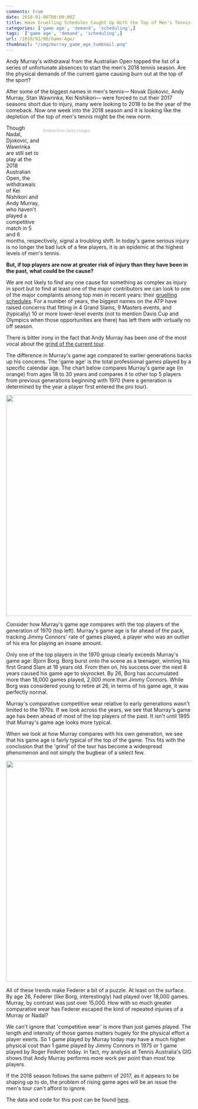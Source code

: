 ```yaml
---
comments: true
date: 2018-01-06T00:00:00Z
title: Have Gruelling Schedules Caught Up With the Top of Men's Tennis?
categories: ['game age', 'demand', 'scheduling',]
tags:  ['game age', 'demand', 'scheduling',]
url: /2018/01/06/Game-Age/
thumbnail: "/img/murray_game_age_tumbnail.png"
---
```


Andy Murray's withdrawal from the Australian Open topped the list of a series of unfortunate absences to start the men's 2018 tennis season. Are the physical demands of the current game causing burn out at the top of the sport?

<!--more-->

After some of the biggest names in men's tennis&mdash; Novak Djokovic, Andy Murray, Stan Wawrinka, Kei Nishikori&mdash; were forced to cut their 2017 seasons short due to injury, many were looking to 2018 to be the year of the comeback. Now one week into the 2018 season and it is looking like the depletion of the top of men's tennis might be the new norm. 

<div class="getty embed image" style="background-color:#fff;display:inline-block;font-family:Roboto,sans-serif;color:#a7a7a7;font-size:11px;width:100%;max-width:394px;float:right;padding:2%;"><div style="padding:0;margin:0;text-align:left;"><a href="http://www.gettyimages.com.au/detail/899535496" target="_blank" style="color:#a7a7a7;text-decoration:none;font-weight:normal !important;border:none;display:inline-block;">Embed from Getty Images</a></div><div style="overflow:hidden;position:relative;height:0;padding:68.35017% 0 0 0;width:100%;"><iframe src="//embed.gettyimages.com/embed/899535496?et=XfjZZhIkTrFnheRKOZBMZA&tld=com.au&sig=dcQJiRd4ExZb_KnfhbxOPRS6VG5z25JBMTIt_W9deOA=&caption=true&ver=1" scrolling="no" frameborder="0" width="594" height="406" style="display:inline-block;position:absolute;top:0;left:0;width:100%;height:100%;margin:0;"></iframe></div></div>

Though Nadal, Djokovic, and Wawrinka are still set to play at the 2018 Australian Open, the withdrawals of Kei Nishikori and Andy Murray, who haven't played a competitive match in 5 and 6 months, respectively, signal a troubling shift. In today's game serious injury is no longer the bad luck of a few players, it is an epidemic at the highest levels of men's tennis.


**But, if top players are now at greater risk of injury than they have been in the past, what could be the cause?**

We are not likely to find any one cause for something as complex as injury in sport but to find at least one of the major contributors we can look to one of the major complaints among top men in recent years: their [gruelling schedules](http://www.cbc.ca/sports/tennis/raonic-wins-calls-out-atp-1.4318620). For a number of years, the biggest names on the ATP have raised concerns that fitting in 4 Grand Slams, 9 Masters events, and (typically) 10 or more lower-level events (not to mention Davis Cup and Olympics when those opportunities are there) has left them with virtually no off season.

There is bitter irony in the fact that Andy Murray has been one of the most vocal about the [grind of the current tour](http://metro.co.uk/2017/11/28/judy-murray-calls-for-major-changes-to-help-worlds-best-tennis-players-avoid-injury-7115447/).


The difference in Murray's game age compared to earlier generations backs up his concerns. The 'game age' is the total professional games played by a specific calendar age. The chart below compares Murray's game age (in orange) from ages 18 to 30 years and compares it to other top 5 players from previous generations beginning with 1970 (here a generation is determined by the year a player first entered the pro tour).


<img src="/img/murray_game_age.png" width=600 />

Consider how Murray's game age compares with the top players of the generation of 1970 (top left). Murray's game age is far ahead of the pack, tracking Jimmy Connors' rate of games played, a player who was an outlier of his era for playing an insane amount. 

Only one of the top players in the 1970 group clearly exceeds Murray's game age: Bjorn Borg. Borg burst onto the scene as a teenager, winning his first Grand Slam at 18 years old. From then on, his success over the next 8 years caused his game age to skyrocket. By 26, Borg has accumulated more than 18,000 games played, 2,000 more than Jimmy Connors. While Borg was considered young to retire at 26, in terms of his game age, it was perfectly normal.


Murray's comparative competitive wear relative to early generations wasn't limited to the 1970s. If we look across the years, we see that Murray's game age has been ahead of most of the top players of the past. It isn't until 1995 that Murray's game age looks more typical.


When we look at how Murray compares with his own generation, we see that his game age is fairly typical of the top of the game. This fits with the conclusion that the 'grind' of the tour has become a widespread phenomenon and not simply the bugbear of a select few.

<img src="/img/murray_game_age2.png" width=600 />


All of these trends make Federer a bit of a puzzle. At least on the surface. By age 26, Federer (like Borg, interestingly) had played over 18,000 games. Murray, by contrast was just over 15,000. How with so much greater comparative wear has Federer escaped the kind of repeated injuries of a Murray or Nadal?

We can't ignore that 'competitive wear' is more than just games played. The length and intensity of those games matters hugely for the physical effort a player exerts. So 1 game played by Murray today may have a much higher physical cost than 1 game played by Jimmy Connors in 1975 or 1 game played by Roger Federer today. In fact, my analysis at Tennis Australia's GIG shows that Andy Murray performs more work per point than most top players. 

If the 2018 season follows the same pattern of 2017, as it appears to be shaping up to do, the problem of rising game ages will be an issue the men's tour can't afford to ignore. 


The data and code for this post can be found [here](https://github.com/skoval/sports-blog/tree/master/R).

